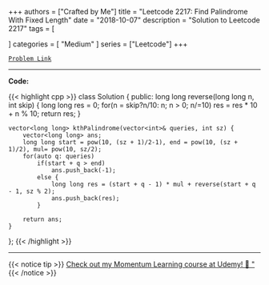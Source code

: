 
+++
authors = ["Crafted by Me"]
title = "Leetcode 2217: Find Palindrome With Fixed Length"
date = "2018-10-07"
description = "Solution to Leetcode 2217"
tags = [
    
]
categories = [
    "Medium"
]
series = ["Leetcode"]
+++



[`Problem Link`](https://leetcode.com/problems/find-palindrome-with-fixed-length/description/)

---

**Code:**

{{< highlight cpp >}}
class Solution {
public:
    long long reverse(long long n, int skip) {
        long long res = 0;
        for(n = skip?n/10: n; n > 0; n/=10)
            res = res * 10 + n % 10;
        return res;
    }
    
    vector<long long> kthPalindrome(vector<int>& queries, int sz) {
        vector<long long> ans;
        long long start = pow(10, (sz + 1)/2-1), end = pow(10, (sz + 1)/2), mul= pow(10, sz/2);
        for(auto q: queries)
            if(start + q > end)
                ans.push_back(-1);
            else {
                long long res = (start + q - 1) * mul + reverse(start + q - 1, sz % 2);
                ans.push_back(res);
            }
        
        return ans;
    }
};
{{< /highlight >}}


---


{{< notice tip >}}
[Check out my Momentum Learning course at Udemy! 🚀 "](https://www.udemy.com/course/blind-75-the-data-structures-and-algorithms-essentials/)
{{< /notice >}}

